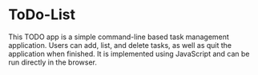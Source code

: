 # ToDo-List
This TODO app is a simple command-line based task management application. Users can add, list, and delete tasks, as well as quit the application when finished. It is implemented using JavaScript and can be run directly in the browser.
